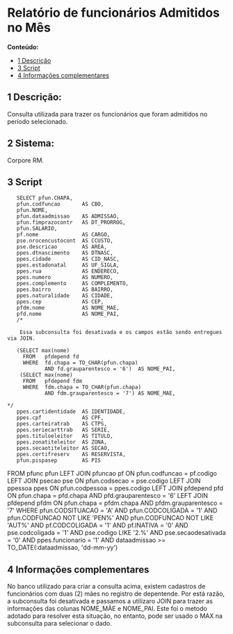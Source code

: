 #  Relatório de funcionários Admitidos no Mês


**Conteúdo:**

  * [1 Descrição](https://github.com/vitorroma/Report-SQL/blob/main/README.md#1--descri%C3%A7%C3%A3o)
  * [3 Script](https://github.com/vitorroma/Report-SQL/blob/main/README.md#3-script)
  * [4 Informações complementares](https://github.com/vitorroma/Report-SQL/blob/main/README.md#4-informa%C3%A7%C3%B5es-complementares)
  
## 1  Descrição:

Consulta utilizada para trazer os funcionários que foram admitidos no período selecionado.

## 2 Sistema:

Corpore RM.

## 3 Script

       SELECT pfun.CHAPA,
       pfun.codfuncao       AS CBO,
       pfun.NOME,
       pfun.dataadmissao    AS ADMISSAO,
       pfun.fimprazocontr   AS DT_PRORROG,
       pfun.SALARIO,
       pf.nome              AS CARGO,
       pse.nrocencustocont  AS CCUSTO,
       pse.descricao        AS AREA,
       ppes.dtnascimento    AS DTNASC,
       ppes.cidade          AS CID_NASC,
       ppes.estadonatal     AS UF_SIGLA,
       ppes.rua             AS ENDERECO,
       ppes.numero          AS NUMERO,
       ppes.complemento     AS COMPLEMENTO,
       ppes.bairro          AS BAIRRO,
       ppes.naturalidade    AS CIDADE,
       ppes.cep             AS CEP,
       pfdm.nome            AS NOME_MAE,
       pfd.nome             AS NOME_PAI,
       /* 
        
        Essa subconsulta foi desativada e os campos estão sendo entregues via JOIN.
          
       (SELECT max(nome)
         FROM   pfdepend fd
         WHERE  fd.chapa = TO_CHAR(pfun.chapa)
                AND fd.grauparentesco = '6')  AS NOME_PAI,
        (SELECT max(nome)
         FROM   pfdepend fdm
         WHERE  fdm.chapa = TO_CHAR(pfun.chapa)
                AND fdm.grauparentesco = '7') AS NOME_MAE, 
                                                                                   */
       ppes.cartidentidade  AS IDENTIDADE,
       ppes.cpf             AS CPF,
       ppes.carteiratrab    AS CTPS,
       ppes.seriecarttrab   AS SERIE,
       ppes.tituloeleitor   AS TITULO,
       ppes.zonatiteleitor  AS ZONA,
       ppes.secaotiteleitor AS SECAO,
       ppes.certifreserv    AS RESERVISTA,
       pfun.pispasep        AS PIS
FROM   pfunc pfun
       LEFT JOIN pfuncao pf
              ON pfun.codfuncao = pf.codigo
       LEFT JOIN psecao pse
              ON pfun.codsecao = pse.codigo
       LEFT JOIN ppessoa ppes
              ON pfun.codpessoa = ppes.codigo
       LEFT JOIN pfdepend pfd
              ON pfun.chapa = pfd.chapa
                 AND pfd.grauparentesco = '6'
       LEFT JOIN pfdepend pfdm
              ON pfun.chapa = pfdm.chapa
                 AND pfdm.grauparentesco = '7'
WHERE  pfun.CODSITUACAO = 'A'
       AND pfun.CODCOLIGADA = '1'
       AND pfun.CODFUNCAO NOT LIKE 'PEN%'
       AND pfun.CODFUNCAO NOT LIKE 'AUT%'
       AND pf.CODCOLIGADA = '1'
       AND pf.INATIVA = '0'
       AND pse.codcoligada = '1'
       AND pse.codigo LIKE '2.%'
       AND pse.secaodesativada = '0'
       AND ppes.funcionario = '1'
       AND dataadmissao >= TO_DATE(:dataadmissao, 'dd-mm-yy') 

## 4 Informações complementares

No banco utilizado para criar a consulta acima, existem cadastros de funcionários com duas (2) mães no registro de depentende. Por está razão, a subconsulta foi desativada e passamos a utilizaro JOIN para trazer as informações das colunas NOME_MÃE e NOME_PAI. Este foi o metodo adotado para resolver esta situação, no entanto, pode ser usado o MAX na subconsulta para selecionar o dado. 

